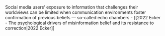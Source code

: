 Social media users’ exposure to information that challenges their worldviews can be limited when communication environments foster confirmation of previous beliefs — so-called echo chambers - [[2022 Ecker - The psychological drivers of misinformation belief and its resistance to correction|2022 Ecker]]

